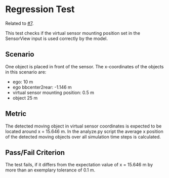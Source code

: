 # Regression Test

Related to [#7](https://github.com/openMSL/sl-1-3-object-based-generic-perception-object-model/issues/7).

This test checks if the virtual sensor mounting position set in the SensorView input is used correctly by the model.

## Scenario

One object is placed in front of  the sensor. The x-coordinates of the objects in this scenario are:

- ego: 10 m
- ego bbcenter2rear: -1.146 m
- virtual sensor mounting position: 0.5 m
- object 25 m

## Metric

The detected moving object in virtual sensor coordinates is expected to be located around x = 15.646 m.
In the analyze.py script the average x position of the detected moving objects over all simulation time steps is calculated.

## Pass/Fail Criterion

The test fails, if it differs from the expectation value of x = 15.646 m by more than an exemplary tolerance of 0.1 m.
